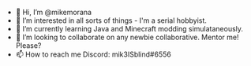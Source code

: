 - 👋 Hi, I’m @mikemorana
- 👀 I’m interested in all sorts of things - I'm a serial hobbyist.
- 🌱 I’m currently learning Java and Minecraft modding simulataneously.
- 💞️ I’m looking to collaborate on any newbie collaborative. Mentor me! Please?
- 📫 How to reach me Discord: mik3ISblind#6556

<!---
mikemorana/mikemorana is a ✨ special ✨ repository because its `README.md` (this file) appears on your GitHub profile.
You can click the Preview link to take a look at your changes.
--->
